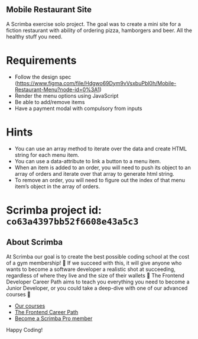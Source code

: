 ## Mobile Restaurant Site
A Scrimba exercise solo project. The goal was to create a mini site for a fiction restaurant with ability of ordering pizza, hamborgers and beer. All the healthy stuff you need.

# Requirements
- Follow the design spec (https://www.figma.com/file/Hdgwo69Dym9vVsxbuPbl0h/Mobile-Restaurant-Menu?node-id=0%3A1)
- Render the menu options using JavaScript
- Be able to add/remove items
- Have a payment modal with compulsory from inputs

# Hints
- You can use an array method to iterate over the data and create HTML string for each menu item.
- You can use a data-attribute to link a button to a menu item.
- When an item is added to an order, you will need to push its object to an array of orders and iterate over that array to generate html string.
- To remove an order, you will need to figure out the index of that menu item’s object in the array of orders.

# Scrimba project id: ``co63a4397bb52f6608e43a5c3``  

## About Scrimba

At Scrimba our goal is to create the best possible coding school at the cost of a gym membership! 💜
If we succeed with this, it will give anyone who wants to become a software developer a realistic shot at succeeding, regardless of where they live and the size of their wallets 🎉
The Frontend Developer Career Path aims to teach you everything you need to become a Junior Developer, or you could take a deep-dive with one of our advanced courses 🚀

- [Our courses](https://scrimba.com/allcourses)
- [The Frontend Career Path](https://scrimba.com/learn/frontend)
- [Become a Scrimba Pro member](https://scrimba.com/pricing)

Happy Coding!

